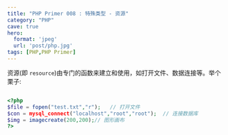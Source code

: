 ```yaml
---
title: "PHP Primer 008 : 特殊类型 - 资源"
category: "PHP"
cave: true
hero:
  format: 'jpeg'
  url: 'post/php.jpg'
tags: [PHP,PHP Primer]
---
```

资源(即 `resource`)由专门的函数来建立和使用，如打开文件、数据连接等。举个栗子:

```php

<?php
$file = fopen("test.txt","r");   // 打开文件
$con = mysql_connect("localhost","root","root");  // 连接数据库
$img = imagecreate(200,200);// 图形画布
?>

```






